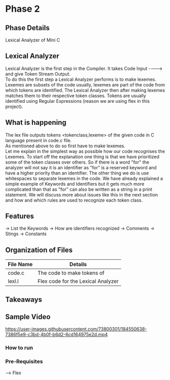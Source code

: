 # Phase 2

## Phase Details
Lexical Analyzer of Mini C

## Lexical Analyzer
Lexical Analyzer is the first step in the Compiler. It takes Code Input ----> and give Token Stream Output.  
To do this the first step a Lexical Analyzer performs is to make lexemes.   
Lexemes are subsets of the code usually, lexemes are part of the code from which tokens are identified.
The Lexical Analyzer then after making lexemes matches them to their respective token classes. Tokens are usually identified using Regular Expressions (reason we are using flex in this project).  

## What is happening
The lex file outputs tokens <tokenclass,lexeme> of the given code in C language present in code.c file.  
As mentioned above to do so first have to make lexemes.  
Let me explain in the simplest way as possible how our code recognises the Lexemes. To start off the explanation one thing is that we have prioritized some of the token classes over others. So if there is a word "for" the analyzer will not say it is an identifier as "for" is a reserved keyword and have a higher priority than an identifier. The other thing we do is use whitespaces to separate lexemes in the code.
We have already explained a simple example of Keywords and Identifiers but it gets much more complicated than that as "for" can also be written as a string in a print statement. We will discuss more about issues like this in the next section and how and which rules are used to recognize each token class.

## Features
-> List the Keywords
-> How are identifiers recognized
-> Comments
-> Stings
-> Constants

## Organization of Files
File Name | Details
------------ | -------------
code.c | The code to make tokens of
lexl.l | Flex code for the Lexical Analyzer



## Takeaways

## Sample Video
https://user-images.githubusercontent.com/73800301/184550638-7386f5e9-c3bd-4b0f-b6d2-6cd164975e2d.mp4

### How to run


### Pre-Requisites
--> Flex  




